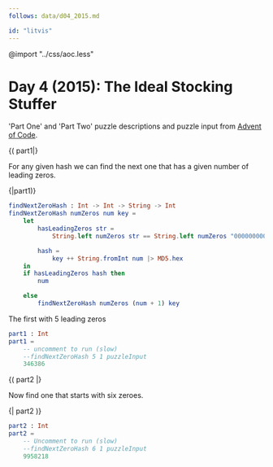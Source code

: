 ```yaml
---
follows: data/d04_2015.md

id: "litvis"
---
```


@import "../css/aoc.less"

# Day 4 (2015): The Ideal Stocking Stuffer

'Part One' and 'Part Two' puzzle descriptions and puzzle input from [Advent of Code](https://adventofcode.com/2015/day/4).

{( part1|}

For any given hash we can find the next one that has a given number of leading zeros.

{|part1)}

```elm {l}
findNextZeroHash : Int -> Int -> String -> Int
findNextZeroHash numZeros num key =
    let
        hasLeadingZeros str =
            String.left numZeros str == String.left numZeros "00000000000000000000000"

        hash =
            key ++ String.fromInt num |> MD5.hex
    in
    if hasLeadingZeros hash then
        num

    else
        findNextZeroHash numZeros (num + 1) key
```

The first with 5 leading zeros

```elm {l r}
part1 : Int
part1 =
    -- uncomment to run (slow)
    --findNextZeroHash 5 1 puzzleInput
    346386
```

{( part2 |}

Now find one that starts with six zeroes.

{| part2 )}

```elm {l r}
part2 : Int
part2 =
    -- Uncomment to run (slow)
    --findNextZeroHash 6 1 puzzleInput
    9958218
```
